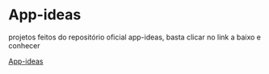 # App-ideas

projetos feitos do repositório oficial app-ideas, basta clicar no link a baixo e conhecer

[App-ideas](https://github.com/florinpop17/app-ideas)
